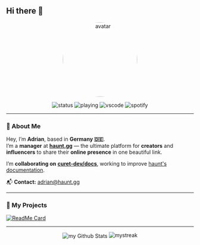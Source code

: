 ## Hi there 👋

<p align="center">
  <img src="https://r2.haunt.gg/avatar/3f7fd6a8-9ec0-4bdd-a319-bbc9df0bd9ea.jpeg" alt="avatar" width="200" style="border-radius: 50%;" />
</p>
<p align="center">
  <img src="https://api.statusbadges.me/badge/status/864135836727508994?simple=true" alt="status" />
  <img src="https://api.statusbadges.me/badge/playing/864135836727508994?simple=true" alt="playing" />
  <img src="https://api.statusbadges.me/badge/vscode/864135836727508994?simple=true" alt="vscode" />
  <img src="https://api.statusbadges.me/badge/spotify/864135836727508994?simple=true" alt="spotify" />
</p>

--- 

### 👋 About Me
Hey, I’m **Adrian**, based in **Germany 🇩🇪**.  
I’m a **manager** at **[haunt.gg](https://haunt.gg)** — the ultimate platform for **creators** and **influencers** to share their **online presence** in one beautiful link.

I’m **collaborating on** [**curet-dev/docs**](https://github.com/curet-dev/docs), working to improve [haunt's documentation](https://help.haunt.gg).

📬 **Contact:** [adrian@haunt.gg](mailto:adrian@haunt.gg)

---

### 🚀 My Projects
[![ReadMe Card](https://github-readme-stats.vercel.app/api/pin/?username=curet-dev&repo=docs)](https://github.com/curet-dev/docs)

---

<p align="center">
<img align="center" src="https://github-readme-stats.vercel.app/api?username=xapnat&include_all_commits=true&count_private=false&show_icons=true&line_height=25&title_color=2B5BBD&icon_color=1124BB&text_color=A1A1A1&bg_color=0,000000,130F40" alt="my Github Stats"/>       

  
  <img src="https://github-readme-streak-stats.herokuapp.com/?user=xapnat&theme=tokyonight" alt="mystreak"/>
</p>






